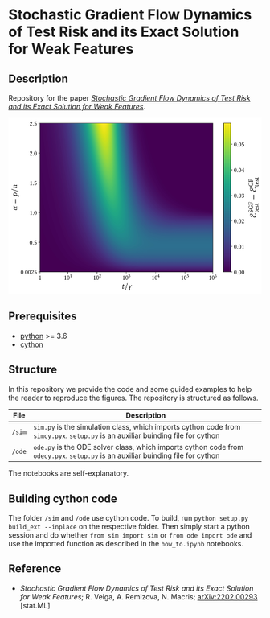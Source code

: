 # Stochastic Gradient Flow Dynamics of Test Risk and its Exact Solution for Weak Features

## Description

Repository for the paper [*Stochastic Gradient Flow Dynamics of Test Risk and its Exact Solution for Weak Features*](https://arxiv.org/abs/2202.00293). 

<p float="center">
  <img src="https://github.com/rodsveiga/sgf_dyn/blob/main/figures/fig04_image.jpg" height="350">
</p>


## Prerequisites
- [python](https://www.python.org/) >= 3.6
- [cython](https://cython.readthedocs.io/en/latest/#)

## Structure

In this repository we provide the code and some guided examples to help the reader to reproduce the figures. The repository is structured as follows.

| File                          | Description                                                                                                                                                    |
|-------------------------------|----------------------------------------------------------------------------------------------------------------------------------------------------------------|
| ```/sim``` | ```sim.py``` is the simulation class, which imports cython code from ```simcy.pyx```. ```setup.py``` is an auxiliar buinding file for cython   |
| ```/ode``` | ```ode.py``` is the ODE solver class, which imports cython code from ```odecy.pyx```. ```setup.py``` is an auxiliar buinding file for cython |                              |

The notebooks are self-explanatory.

## Building cython code

The folder ```/sim``` and ```/ode``` use cython code. To build, run `python setup.py build_ext --inplace` on the respective folder. Then simply start a python session and do whether `from sim import sim` or `from ode import ode` and use the imported function as described in the `how_to.ipynb` notebooks.

## Reference

- *Stochastic Gradient Flow Dynamics of Test Risk and its Exact Solution for Weak Features*; R. Veiga, A. Remizova, N. Macris; [arXiv:2202.00293](https://arxiv.org/abs/2202.00293) [stat.ML]

